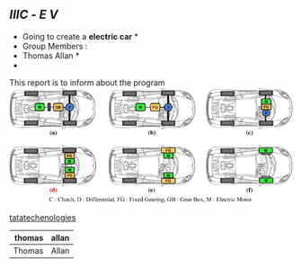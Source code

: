 ## *IIIC* - *E V*  
* Going to create a **electric car** *
* Group Members :
* Thomas Allan *
*
This report is to inform about the program 
          ![EV systamatics](https://raw.githubusercontent.com/Thomas-Allan/IIIC-EV/6b0043f9e2bc5cb122ed63f587bd13e8cb181db8/Image/ev%202.jpg) 


[tatatechenologies](https://www.tatatechnologies.com/)





|thomas|allan|
|---:| ---:|
|Thomas|Allan|
